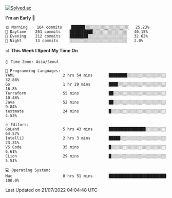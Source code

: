 [![Solved.ac](http://mazassumnida.wtf/api/v2/generate_badge?boj=kuckjwi)](https://solved.ac/kuckjwi)
<!--START_SECTION:waka-->
**I'm an Early 🐤** 

```text
🌞 Morning    164 commits    ██████░░░░░░░░░░░░░░░░░░░   25.23% 
🌆 Daytime    261 commits    ██████████░░░░░░░░░░░░░░░   40.15% 
🌃 Evening    212 commits    ████████░░░░░░░░░░░░░░░░░   32.62% 
🌙 Night      13 commits     ░░░░░░░░░░░░░░░░░░░░░░░░░   2.0%

```


📊 **This Week I Spent My Time On** 

```text
⌚︎ Time Zone: Asia/Seoul

💬 Programming Languages: 
YAML                     2 hrs 54 mins       ████████░░░░░░░░░░░░░░░░░   32.88% 
Go                       1 hr 29 mins        ████░░░░░░░░░░░░░░░░░░░░░   16.8% 
Terraform                55 mins             ██░░░░░░░░░░░░░░░░░░░░░░░   10.48% 
Java                     52 mins             ██░░░░░░░░░░░░░░░░░░░░░░░   9.84% 
textmate                 24 mins             █░░░░░░░░░░░░░░░░░░░░░░░░   4.53%

🔥 Editors: 
GoLand                   5 hrs 43 mins       ████████████████░░░░░░░░░   64.57% 
IntelliJ                 2 hrs 3 mins        █████░░░░░░░░░░░░░░░░░░░░   23.31% 
VS Code                  35 mins             █░░░░░░░░░░░░░░░░░░░░░░░░   6.61% 
CLion                    29 mins             █░░░░░░░░░░░░░░░░░░░░░░░░   5.51%

💻 Operating System: 
Mac                      8 hrs 51 mins       █████████████████████████   100.0%

```


 Last Updated on 21/07/2022 04:04:48 UTC
<!--END_SECTION:waka-->
